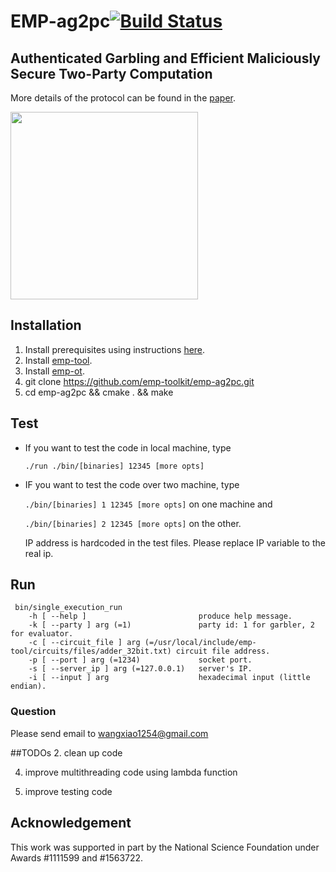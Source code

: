 # EMP-ag2pc[![Build Status](https://travis-ci.org/emp-toolkit/emp-ag2pc.svg?branch=master)](https://travis-ci.org/emp-toolkit/emp-ag2pc)
## Authenticated Garbling and Efficient Maliciously Secure Two-Party Computation 

More details of the protocol can be found in the [paper](https://eprint.iacr.org/2017/030).

<img src="https://raw.githubusercontent.com/emp-toolkit/emp-readme/master/art/logo-full.jpg" width=300px/>

## Installation

1. Install prerequisites using instructions [here](https://github.com/emp-toolkit/emp-readme).
2. Install [emp-tool](https://github.com/emp-toolkit/emp-tool).
3. Install [emp-ot](https://github.com/emp-toolkit/emp-ot).
4. git clone https://github.com/emp-toolkit/emp-ag2pc.git
5. cd emp-ag2pc && cmake . && make 

## Test

* If you want to test the code in local machine, type

   `./run ./bin/[binaries] 12345 [more opts]`
* IF you want to test the code over two machine, type

  `./bin/[binaries] 1 12345 [more opts]` on one machine and 
  
  `./bin/[binaries] 2 12345 [more opts]` on the other.
  
  IP address is hardcoded in the test files. Please replace
  IP variable to the real ip.
  
## Run
  ```
   bin/single_execution_run  
      -h [ --help ]                         produce help message.   
      -k [ --party ] arg (=1)               party id: 1 for garbler, 2 for evaluator.   
      -c [ --circuit_file ] arg (=/usr/local/include/emp-tool/circuits/files/adder_32bit.txt) circuit file address.   
      -p [ --port ] arg (=1234)             socket port.   
      -s [ --server_ip ] arg (=127.0.0.1)   server's IP.   
      -i [ --input ] arg                    hexadecimal input (little endian).
   ```

### Question
Please send email to wangxiao1254@gmail.com


##TODOs
2. clean up code

4. improve multithreading code using lambda function

5. improve testing code

## Acknowledgement
This work was supported in part by the National Science Foundation under Awards #1111599 and #1563722.
